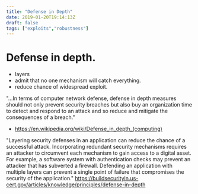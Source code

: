 ```yaml
---
title: "Defense in Depth"
date: 2019-01-20T19:14:13Z
draft: false
tags: ["exploits","robustness"]
---
```





Defense in depth.   
=================
- layers
- admit that no one mechanism will catch everything.
- reduce chance of widespread exploit.


"...In terms of computer network defense, defense in depth measures should not only prevent security breaches but also buy an organization time to detect and respond to an attack and so reduce and mitigate the consequences of a breach."
- https://en.wikipedia.org/wiki/Defense_in_depth_(computing)

"Layering security defenses in an application can reduce the chance of a successful attack. Incorporating redundant security mechanisms requires an attacker to circumvent each mechanism to gain access to a digital asset. For example, a software system with authentication checks may prevent an attacker that has subverted a firewall. Defending an application with multiple layers can prevent a single point of failure that compromises the security of the application."
https://buildsecurityin.us-cert.gov/articles/knowledge/principles/defense-in-depth




